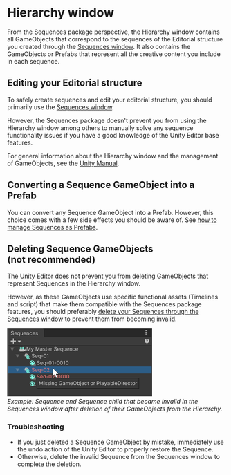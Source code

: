 # Hierarchy window

From the Sequences package perspective, the Hierarchy window contains all GameObjects that correspond to the sequences of the Editorial structure you created through the [Sequences window](sequences-window.md). It also contains the GameObjects or Prefabs that represent all the creative content you include in each sequence.

## Editing your Editorial structure

To safely create sequences and edit your editorial structure, you should primarily use the [Sequences window](sequences-window.md).

However, the Sequences package doesn't prevent you from using the Hierarchy window among others to manually solve any sequence functionality issues if you have a good knowledge of the Unity Editor base features.

For general information about the Hierarchy window and the management of GameObjects, see the [Unity Manual](https://docs.unity3d.com/Manual/index.html).

## Converting a Sequence GameObject into a Prefab

You can convert any Sequence GameObject into a Prefab. However, this choice comes with a few side effects you should be aware of. See [how to manage Sequences as Prefabs](sequences-as-prefabs.md).

## Deleting Sequence GameObjects <br />(not recommended)

The Unity Editor does not prevent you from deleting GameObjects that represent Sequences in the Hierarchy window.

However, as these GameObjects use specific functional assets (Timelines and script) that make them compatible with the Sequences package features, you should preferably [delete your Sequences through the Sequences window](sequences-window.md#deleting-sequences) to prevent them from becoming invalid.

![](images/sequences-window-missing-gameobject.png)
<br />_Example: Sequence and Sequence child that became invalid in the Sequences window after deletion of their GameObjects from the Hierarchy._

### Troubleshooting
* If you just deleted a Sequence GameObject by mistake, immediately use the undo action of the Unity Editor to properly restore the Sequence.
* Otherwise, delete the invalid Sequence from the Sequences window to complete the deletion.
